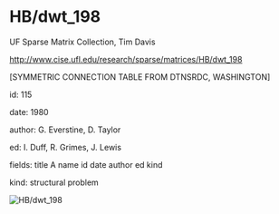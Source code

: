 # HB/dwt_198

 UF Sparse Matrix Collection, Tim Davis

 http://www.cise.ufl.edu/research/sparse/matrices/HB/dwt_198

 [SYMMETRIC CONNECTION TABLE FROM DTNSRDC, WASHINGTON]

 id: 115

 date: 1980

 author: G. Everstine, D. Taylor

 ed: I. Duff, R. Grimes, J. Lewis

 fields: title A name id date author ed kind

 kind: structural problem

![HB/dwt_198](http://yifanhu.net/GALLERY/GRAPHS/GIF_SMALL/HB@dwt_198.gif)
